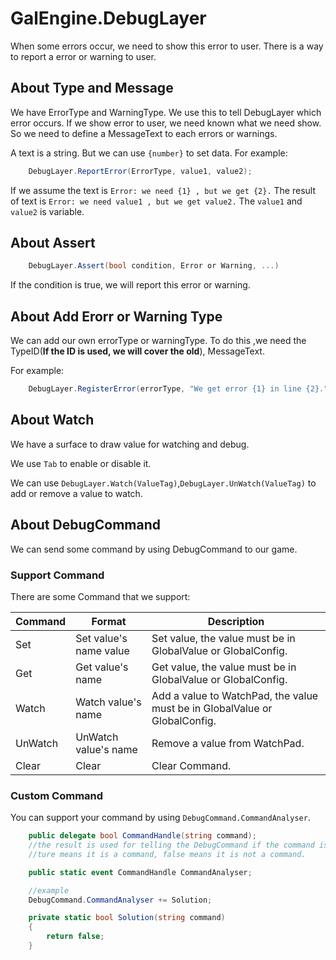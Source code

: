 # GalEngine.DebugLayer

When some errors occur, we need to show this error to user.
There is a way to report a error or warning to user.

## About Type and Message

We have ErrorType and WarningType. We use this to tell DebugLayer which error occurs.
If we show error to user, we need known what we need show. So we need to define a MessageText to each errors or warnings.

A text is a string. But we can use `{number}` to set data.
For example:

```C#
    DebugLayer.ReportError(ErrorType, value1, value2);
```

If we assume the text is `Error: we need {1} , but we get {2}.`
The result of text is `Error: we need value1 , but we get value2.`
The `value1` and `value2` is variable.

## About Assert

```C#
    DebugLayer.Assert(bool condition, Error or Warning, ...)
```
If the condition is true, we will report this error or warning.

## About Add Erorr or Warning Type

We can add our own errorType or warningType.
To do this ,we need the TypeID(**If the ID is used, we will cover the old**), MessageText.

For example:

```C#
    DebugLayer.RegisterError(errorType, "We get error {1} in line {2}.");
```

## About Watch

We have a surface to draw value for watching and debug.

We use `Tab` to enable or disable it. 

We can use `DebugLayer.Watch(ValueTag)`,`DebugLayer.UnWatch(ValueTag)` to add or remove a value to watch.


## About DebugCommand

We can send some command by using DebugCommand to our game.

### Support Command

There are some Command that we support:

Command | Format | Description 
------- | ------ | -----------
Set     | Set value's name value | Set value, the value must be in GlobalValue or GlobalConfig.
Get     | Get value's name       | Get value, the value must be in GlobalValue or GlobalConfig.
Watch   | Watch value's name     | Add a value to WatchPad, the value must be in GlobalValue or GlobalConfig.
UnWatch | UnWatch value's name   | Remove a value from WatchPad.
Clear   | Clear                  | Clear Command.




### Custom Command

You can support your command by using `DebugCommand.CommandAnalyser`.

```C#
    public delegate bool CommandHandle(string command);
    //the result is used for telling the DebugCommand if the command is right
    //ture means it is a command, false means it is not a command.

    public static event CommandHandle CommandAnalyser;

    //example
    DebugCommand.CommandAnalyser += Solution;

    private static bool Solution(string command)
    {
        return false;
    }
```